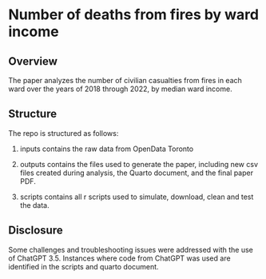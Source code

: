 # Number of deaths from fires by ward income

## Overview

The paper analyzes the number of civilian casualties from fires in each ward over the years of 2018 through 2022, by median ward income. 

## Structure

The repo is structured as follows:

1. inputs contains the raw data from OpenData Toronto

2. outputs contains the files used to generate the paper, including new csv files created during analysis, the Quarto document, and the final paper PDF.

3. scripts contains all r scripts used to simulate, download, clean and test the data.

## Disclosure

Some challenges and troubleshooting issues were addressed with the use of ChatGPT 3.5. Instances where code from ChatGPT was used are identified in the scripts and quarto document.
